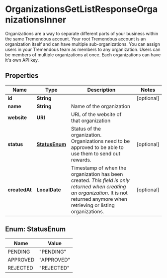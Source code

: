 

# OrganizationsGetListResponseOrganizationsInner

Organizations are a way to separate different parts of your business within the same Tremendous account. Your root Tremendous account is an organization itself and can have multiple sub-organizations.  You can assign users in your Tremendous team as members to any organization. Users can be members of multiple organizations at once.  Each organizations can have it's own API key. 

## Properties

| Name | Type | Description | Notes |
|------------ | ------------- | ------------- | -------------|
|**id** | **String** |  |  [optional] |
|**name** | **String** | Name of the organization |  |
|**website** | **URI** | URL of the website of that organization |  |
|**status** | [**StatusEnum**](#StatusEnum) | Status of the organization. Organizations need to be approved to be able to use them to send out rewards. |  [optional] |
|**createdAt** | **LocalDate** | Timestamp of when the organization has been created.  *This field is only returned when creating an organization.* It is not returned anymore when retrieving or listing organizations.  |  [optional] |



## Enum: StatusEnum

| Name | Value |
|---- | -----|
| PENDING | &quot;PENDING&quot; |
| APPROVED | &quot;APPROVED&quot; |
| REJECTED | &quot;REJECTED&quot; |



